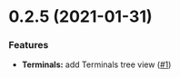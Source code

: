 <a name="0.2.5"></a>

# 0.2.5 (2021-01-31)

### Features

- **Terminals:** add Terminals tree view ([#1](https://github.com/phat-arrow/vscode-codestorm/issues/1))